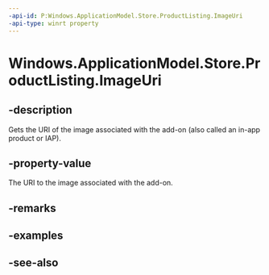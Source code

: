 ----api-id: P:Windows.ApplicationModel.Store.ProductListing.ImageUri
-api-type: winrt property
---<!-- Property syntaxpublic Windows.Foundation.Uri ImageUri { get; }--># Windows.ApplicationModel.Store.ProductListing.ImageUri## -descriptionGets the URI of the image associated with the add-on (also called an in-app product or IAP).## -property-valueThe URI to the image associated with the add-on.## -remarks## -examples## -see-also